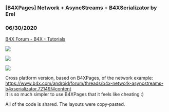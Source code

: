 ###  [B4XPages] Network + AsyncStreams + B4XSerializator by Erel
### 06/30/2020
[B4X Forum - B4X - Tutorials](https://www.b4x.com/android/forum/threads/119011/)

![](https://www.b4x.com/basic4android/images/java_USPawWZPiX.png)  
  
![](https://www.b4x.com/android/forum/attachments/95652)  
  
![](https://www.b4x.com/basic4android/images/B4i_nUuTQqGuEH.png)  
  
Cross platform version, based on B4XPages, of the network example: <https://www.b4x.com/android/forum/threads/b4x-network-asyncstreams-b4xserializator.72149/#content>  
It is so much simpler to use B4XPages that it feels like cheating :)  
  
All of the code is shared. The layouts were copy-pasted.